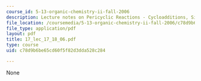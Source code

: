 ```yaml
---
course_id: 5-13-organic-chemistry-ii-fall-2006
description: Lecture notes on Pericyclic Reactions - Cycloadditions, Sigmatropic Rearrangements.
file_location: /coursemedia/5-13-organic-chemistry-ii-fall-2006/c78d9b6be65cd60f5f82d3dda528c284_17_lec_17_18_06.pdf
file_type: application/pdf
layout: pdf
title: 17_lec_17_18_06.pdf
type: course
uid: c78d9b6be65cd60f5f82d3dda528c284

---
```

None